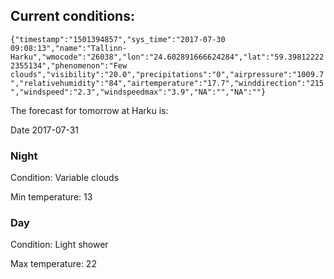 ## Current conditions: 
 ``` {"timestamp":"1501394857","sys_time":"2017-07-30 09:08:13","name":"Tallinn-Harku","wmocode":"26038","lon":"24.602891666624284","lat":"59.398122222355134","phenomenon":"Few clouds","visibility":"20.0","precipitations":"0","airpressure":"1009.7","relativehumidity":"84","airtemperature":"17.7","winddirection":"215","windspeed":"2.3","windspeedmax":"3.9","NA":"","NA":""} ```

 The forecast for tomorrow at Harku is: 

Date 2017-07-31 

### Night 

Condition: Variable clouds 

Min temperature: 13 

### Day 

Condition: Light shower 

Max temperature: 22 

